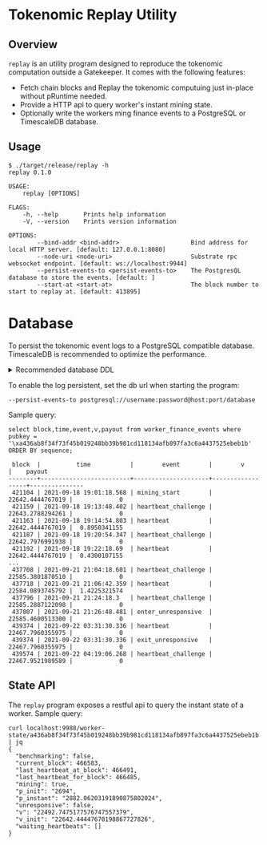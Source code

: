 # Tokenomic Replay Utility

## Overview

`replay` is an utility program designed to reproduce the tokenomic computation outside a Gatekeeper. It comes with the following features:

- Fetch chain blocks and Replay the tokenomic computuing just in-place without pRuntime needed.
- Provide a HTTP api to query worker's instant mining state.
- Optionally write the workers ming finance events to a PostgreSQL or TimescaleDB database.

## Usage

```
$ ./target/release/replay -h
replay 0.1.0

USAGE:
    replay [OPTIONS]

FLAGS:
    -h, --help       Prints help information
    -V, --version    Prints version information

OPTIONS:
        --bind-addr <bind-addr>                    Bind address for local HTTP server. [default: 127.0.0.1:8080]
        --node-uri <node-uri>                      Substrate rpc websocket endpoint. [default: ws://localhost:9944]
        --persist-events-to <persist-events-to>    The PostgresQL database to store the events. [default: ]
        --start-at <start-at>                      The block number to start to replay at. [default: 413895]
```

# Database

To persist the tokenomic event logs to a PostgreSQL compatible database. TimescaleDB is recommended to optimize the performance.



<details>
  <summary>Recommended database DDL</summary>
  
  ```sql
  DROP TABLE IF EXISTS "worker_finance_events";
  CREATE TABLE "worker_finance_events" (
              "sequence" bigint NOT NULL,
              "pubkey" bytea NOT NULL,
              "block" integer NOT NULL,
              "time" timestamp without time zone NOT NULL,
              "event" text NOT NULL,
              "v" numeric NOT NULL,
              "p" numeric NOT NULL,
              "payout" numeric NOT NULL,
              PRIMARY KEY("time", "sequence")
  ) WITH (oids = false);

  -- If you run it on TimescaleDB, a hypertable can significant optimize the storage and querying
  -- Doc: https://docs.timescale.com/api/latest/hypertable/create_hypertable/#optional-arguments
  SELECT create_hypertable(
              'worker_finance_events',
              'time',
              chunk_time_interval := interval '7 days'
  );
  ```
  
</details>

To enable the log persistent, set the db url when starting the program:

```
--persist-events-to postgresql://username:password@host:port/database
```

Sample query:

```
select block,time,event,v,payout from worker_finance_events where pubkey = '\xa436ab8f34f73f45b019248bb39b981cd118134afb897fa3c6a4437525ebeb1b' ORDER BY sequence;

 block  |          time           |        event        |        v         |    payout
--------+-------------------------+---------------------+------------------+---------------
 421104 | 2021-09-18 19:01:18.568 | mining_start        | 22642.4444767019 |             0
 421159 | 2021-09-18 19:13:48.402 | heartbeat_challenge | 22643.2788294261 |             0
 421163 | 2021-09-18 19:14:54.803 | heartbeat           | 22642.4444767019 |  0.8950341155
 421187 | 2021-09-18 19:20:54.347 | heartbeat_challenge | 22642.7976991938 |             0
 421192 | 2021-09-18 19:22:18.69  | heartbeat           | 22642.4444767019 |  0.4300107155
...
 437708 | 2021-09-21 21:04:18.601 | heartbeat_challenge | 22585.3801870510 |             0
 437718 | 2021-09-21 21:06:42.359 | heartbeat           | 22584.0893745792 |  1.4225321574
 437796 | 2021-09-21 21:24:18.3   | heartbeat_challenge | 22585.2887122098 |             0
 437807 | 2021-09-21 21:26:48.481 | enter_unresponsive  | 22585.4600513300 |             0
 439374 | 2021-09-22 03:31:30.336 | heartbeat           | 22467.7960355975 |             0
 439374 | 2021-09-22 03:31:30.336 | exit_unresponsive   | 22467.7960355975 |             0
 439574 | 2021-09-22 04:19:06.268 | heartbeat_challenge | 22467.9521989589 |             0
```

## State API

The `replay` program exposes a restful api to query the instant state of a worker. Sample query:

```
curl localhost:9988/worker-state/a436ab8f34f73f45b019248bb39b981cd118134afb897fa3c6a4437525ebeb1b | jq
{
  "benchmarking": false,
  "current_block": 466583,
  "last_heartbeat_at_block": 466491,
  "last_heartbeat_for_block": 466485,
  "mining": true,
  "p_init": "2694",
  "p_instant": "2882.06203191890875802024",
  "unresponsive": false,
  "v": "22492.7475177576747557379",
  "v_init": "22642.44447670198867727826",
  "waiting_heartbeats": []
}
```
